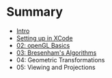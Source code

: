 # Summary

* [Intro](intro.md)
* [Setting up in XCode](setting_up_in_xcode.md)
* [02: openGL Basics](README.md)
* [03: Bresenham's Algorithms](03_bresenhams_algorithms.md)
* 04: Geometric Transformations
* 05: Viewing and Projections 

